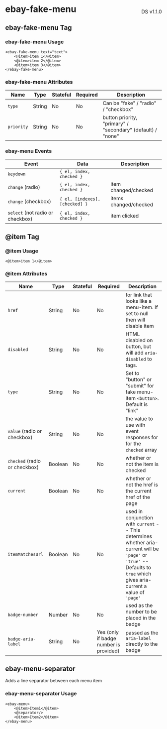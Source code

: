 <h1 style='display: flex; justify-content: space-between; align-items: center;'>
    <span>
        ebay-fake-menu
    </span>
    <span style='font-weight: normal; font-size: medium; margin-bottom: -15px;'>
        DS v1.1.0
    </span>
</h1>

## ebay-fake-menu Tag

### ebay-fake-menu Usage

```marko
<ebay-fake-menu text="text">
    <@item>item 1</@item>
    <@item>item 2</@item>
    <@item>item 3</@item>
</ebay-fake-menu>
```

### ebay-fake-menu Attributes

| Name       | Type   | Stateful | Required | Description                                                 |
| ---------- | ------ | -------- | -------- | ----------------------------------------------------------- |
| `type`     | String | No       | No       | Can be "fake" / "radio" / "checkbox"                        |
| `priority` | String | No       | No       | button priority, "primary" / "secondary" (default) / "none" |

### ebay-menu Events

| Event                            | Data                           | Description           |
| -------------------------------- | ------------------------------ | --------------------- |
| `keydown`                        | `{ el, index, checked }`       |
| `change` (radio)                 | `{ el, index, checked }`       | item changed/checked  |
| `change` (checkbox)              | `{ el, [indexes], [checked] }` | items changed/checked |
| `select` (not radio or checkbox) | `{ el, index, checked }`       | item clicked          |

## @item Tag

### @item Usage

```marko
<@item>item 1</@item>
```

### @item Attributes

| Name                          | Type    | Stateful | Required                               | Description                                                                                                                                                                |
| ----------------------------- | ------- | -------- | -------------------------------------- | -------------------------------------------------------------------------------------------------------------------------------------------------------------------------- |
| `href`                        | String  | No       | No                                     | for link that looks like a menu-item. If set to null then will disable item                                                                                                |
| `disabled`                    | String  | No       | No                                     | HTML disabled on button, but will add `aria-disabled` to <a> tags.                                                                                                         |
| `type`                        | String  | No       | No                                     | Set to "button" or "submit" for fake menu-item `<button>`. Default is "link"                                                                                               |
| `value` (radio or checkbox)   | String  | No       | No                                     | the value to use with event responses for for the `checked` array                                                                                                          |
| `checked` (radio or checkbox) | Boolean | No       | No                                     | whether or not the item is checked                                                                                                                                         |
| `current`                     | Boolean | No       | No                                     | whether or not the href is the current href of the page                                                                                                                    |
| `itemMatchesUrl`              | Boolean | No       | No                                     | used in conjunction with `current` -- This determines whether aria-current will be `'page'` or `'true'` -- Defaults to `true` which gives aria-current a value of `'page'` |
| `badge-number`                | Number  | No       | No                                     | used as the number to be placed in the badge                                                                                                                               |
| `badge-aria-label`            | String  | No       | Yes (only if badge number is provided) | passed as the `aria-label` directly to the badge                                                                                                                           |

## ebay-menu-separator

Adds a line separator between each menu item

### ebay-menu-separator Usage

```marko
<ebay-menu>
    <@item>Item1</@item>
    <@separator/>
    <@item>Item2</@item>
</ebay-menu>
```
